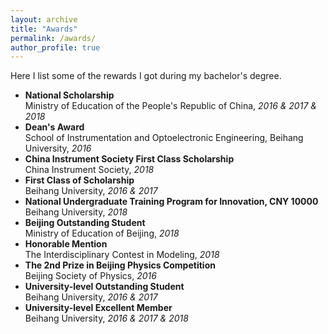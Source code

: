 ```yaml
---
layout: archive
title: "Awards"
permalink: /awards/
author_profile: true
---
```


Here I list some of the rewards I got during my bachelor's degree.

* **National Scholarship**  
Ministry of Education of the People's Republic of China, _2016 & 2017 & 2018_    
* **Dean's Award**  
School of Instrumentation and Optoelectronic Engineering, Beihang University, _2016_    
* **China Instrument Society First Class Scholarship**  
China Instrument Society, _2018_    
* **First Class of Scholarship**  
Beihang University, _2016 & 2017_    
* **National Undergraduate Training Program for Innovation, CNY 10000**  
Beihang University, _2018_    
* **Beijing Outstanding Student**  
Ministry of Education of Beijing, _2018_    
* **Honorable Mention**  
The Interdisciplinary Contest in Modeling, _2018_    
* **The 2nd Prize in Beijing Physics Competition**  
Beijing Society of Physics, _2016_    
* **University-level Outstanding Student**  
Beihang University, _2016 & 2017_    
* **University-level Excellent Member**  
Beihang University, _2016 & 2017 & 2018_    



